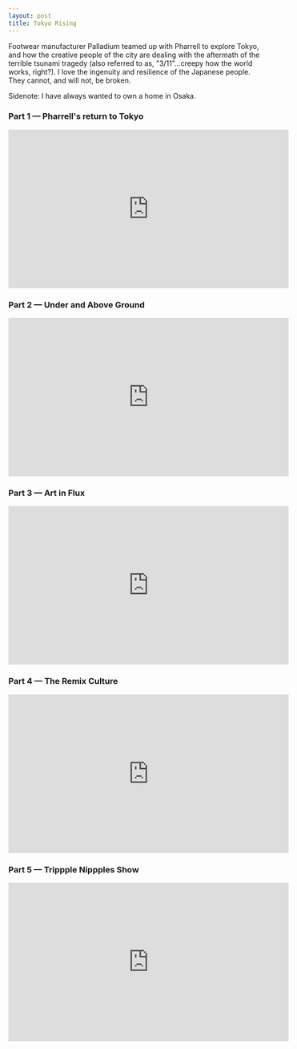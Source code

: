 ```yaml
---
layout: post
title: Tokyo Rising
---
```


Footwear manufacturer Palladium teamed up with Pharrell to explore Tokyo, and how the creative people of the city are dealing with the aftermath of the terrible tsunami tragedy (also referred to as, "3/11"...creepy how the world works, right?). I love the ingenuity and resilience of the Japanese people. They cannot, and will not, be broken.

Sidenote: I have always wanted to own a home in Osaka.

<h3>Part 1 &#8212; Pharrell's return to Tokyo</h3>
<div class="video-container">
<iframe width="560" height="316" src="http://www.youtube.com/embed/Rk2C257x6bk" frameborder="0"></iframe>
</div>

<div class="clear"></div>

<h3>Part 2 &#8212; Under and Above Ground</h3>
<div class="video-container">
<iframe width="560" height="316" src="http://www.youtube.com/embed/oplrL0E7Ff8" frameborder="0"></iframe>
</div>

<div class="clear"></div>

<h3>Part 3 &#8212; Art in Flux</h3>
<div class="video-container">
<iframe width="560" height="316" src="http://www.youtube.com/embed/zGJgA1TxMM4" frameborder="0"></iframe>
</div>

<div class="clear"></div>

<h3>Part 4 &#8212; The Remix Culture</h3>
<div class="video-container">
<iframe width="560" height="316" src="http://www.youtube.com/embed/LC9gXwOaFKE" frameborder="0"></iframe>
</div>

<div class="clear"></div>

<h3>Part 5 &#8212; Trippple Nippples Show</h3>
<div class="video-container">
<iframe width="560" height="316" src="http://www.youtube.com/embed/2jrBHwu_bN0" frameborder="0"></iframe>
</div>
